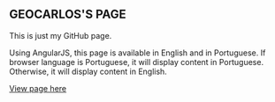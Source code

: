 ## GEOCARLOS'S PAGE

This is just my GitHub page.

Using AngularJS, this page is available in English and in Portuguese. If browser language is Portuguese, it will display content in Portuguese. Otherwise, it will display content in English.

[View page here](geocarlos.github.io)
